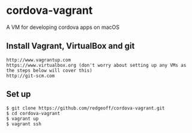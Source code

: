 # cordova-vagrant

A VM for developing cordova apps on macOS


## Install Vagrant, VirtualBox and git

    http://www.vagrantup.com
    https://www.virtualbox.org (don't worry about setting up any VMs as the steps below will cover this)
    http://git-scm.com


## Set up

    $ git clone https://github.com/redgeoff/cordova-vagrant.git
    $ cd cordova-vagrant
    $ vagrant up
    $ vagrant ssh
